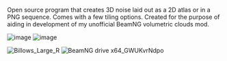 Open source program that creates 3D noise laid out as a 2D atlas or in a PNG sequence. Comes with a few tiling options. Created for the purpose of aiding in development of my unofficial BeamNG volumetric clouds mod.

![image](https://github.com/Chipboard/32DNoiseGen/assets/21075123/584424f0-4a98-4df2-a404-f73f2840bfb3)
![image](https://github.com/Chipboard/32DNoiseGen/assets/21075123/110bf05d-e3f1-4528-82b5-d4d5797dfdd1)

![Billows_Large_R](https://github.com/Chipboard/32DNoiseGen/assets/21075123/772c2502-4a9a-4c2a-b881-1b9eb504d6c2)
![BeamNG drive x64_GWUKvrNdpo](https://github.com/Chipboard/32DNoiseGen/assets/21075123/106b8eb5-3c8d-48ef-8ca5-8702e6691f18)
